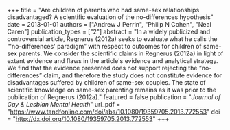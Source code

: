 +++
title = "Are children of parents who had same-sex relationships disadvantaged? A scientific evaluation of the no-differences hypothesis"
date = 2013-01-01
authors = ["Andrew J Perrin", "Philip N Cohen", "Neal Caren"]
publication_types = ["2"]
abstract = "In a widely publicized and controversial article, Regnerus (2012a) seeks to evaluate what he calls the “'no-differences' paradigm” with respect to outcomes for children of same-sex parents. We consider the scientific claims in Regnerus (2012a) in light of extant evidence and flaws in the article's evidence and analytical strategy. We find that the evidence presented does not support rejecting the “no-differences” claim, and therefore the study does not constitute evidence for disadvantages suffered by children of same-sex couples. The state of scientific knowledge on same-sex parenting remains as it was prior to the publication of Regnerus (2012a)."
featured = false
publication = "*Journal of Gay & Lesbian Mental Health*"
url_pdf = "https://www.tandfonline.com/doi/abs/10.1080/19359705.2013.772553"
doi = "http://dx.doi.org/10.1080/19359705.2013.772553"
+++

